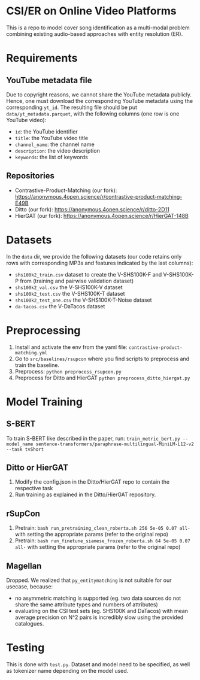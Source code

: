 # CSI/ER on Online Video Platforms
This is a repo to model cover song identification as a multi-modal problem combining existing audio-based approaches with entity resolution (ER).

# Requirements
## YouTube metadata file
Due to copyright reasons, we cannot share the YouTube metadata publicly. Hence, one must download the corresponding YouTube metadata using the corresponding `yt_id`. The resulting file should be put `data/yt_metadata.parquet`, with the following columns (one row is one YouTube video):
- `id`: the YouTube identifier
- `title`: the YouTube video title
- `channel_name`: the channel name 
- `description`: the video description
- `keywords`: the list of keywords
## Repositories 
- Contrastive-Product-Matching (our fork): https://anonymous.4open.science/r/contrastive-product-matching-E49B
- Ditto (our fork): https://anonymous.4open.science/r/ditto-2D11
- HierGAT (our fork): https://anonymous.4open.science/r/HierGAT-148B

# Datasets
In the `data` dir, we provide the following datasets (our code retains only rows with corresponding MP3s and features indicated by the last columns):
- `shs100k2_train.csv` dataset to create the V-SHS100K-F and V-SHS100K-P from (training and pairwise validation dataset)
- `shs100k2_val.csv` the V-SHS100K-V dataset
- `shs100k2_test.csv` the V-SHS100K-T dataset
- `shs100k2_test_one.csv` the V-SHS100K-T-Noise dataset
- `da-tacos.csv` the V-DaTacos dataset
# Preprocessing
1. Install and activate the env from the yaml file: `contrastive-product-matching.yml`
2. Go to `src/baselines/rsupcon` where you find scripts to preprocess and train the baseline.
3. Preprocess: `python preprocess_rsupcon.py`
4. Preprocess for Ditto and HierGAT `python preprocess_ditto_hiergat.py`

# Model Training
## S-BERT
To train S-BERT like described in the paper, run: `train_metric_bert.py --model_name sentence-transformers/paraphrase-multilingual-MiniLM-L12-v2 --task tvShort`
## Ditto or HierGAT
1. Modify the config.json in the Ditto/HierGAT repo to contain the respective task
2. Run training as explained in the Ditto/HierGAT repository.
## rSupCon
1. Pretrain: `bash run_pretraining_clean_roberta.sh 256 5e-05 0.07 all-` with setting the appropriate params (refer to the original repo)
2.  Pretrain: `bash run_finetune_siamese_frozen_roberta.sh 64 5e-05 0.07 all-` with setting the appropriate params (refer to the original repo)
## Magellan
Dropped. We realized that `py_entitymatching` is not suitable for our usecase, because:
- no asymmetric matching is supported (eg. two data sources do not share the same attribute types and numbers of attributes)
- evaluating on the CSI test sets (eg. SHS100K and DaTacos) with mean average precision on N^2 pairs is incredibly slow using the provided catalogues. 

# Testing
This is done with `test.py`. Dataset and model need to be specified, as well as tokenizer name depending on the model used.
